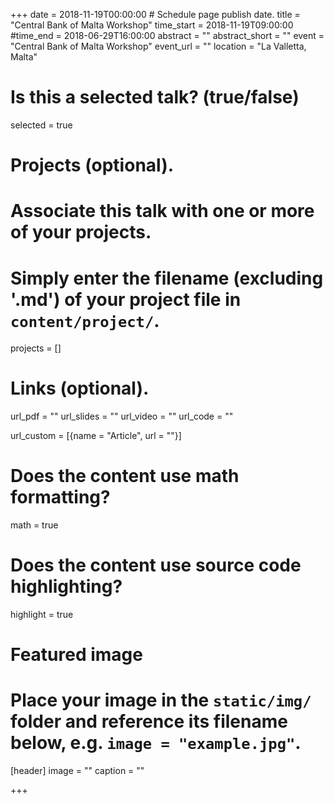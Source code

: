 +++
date = 2018-11-19T00:00:00  # Schedule page publish date.
title = "Central Bank of Malta Workshop"
time_start = 2018-11-19T09:00:00
#time_end = 2018-06-29T16:00:00
abstract = ""
abstract_short = ""
event = "Central Bank of Malta Workshop"
event_url = ""
location = "La Valletta, Malta"

# Is this a selected talk? (true/false)
selected = true

# Projects (optional).
#   Associate this talk with one or more of your projects.
#   Simply enter the filename (excluding '.md') of your project file in `content/project/`.
projects = []

# Links (optional).
url_pdf = ""
url_slides = ""
url_video = ""
url_code = ""

url_custom = [{name = "Article", url = ""}]

# Does the content use math formatting?
math = true

# Does the content use source code highlighting?
highlight = true

# Featured image
# Place your image in the `static/img/` folder and reference its filename below, e.g. `image = "example.jpg"`.
[header]
image = ""
caption = ""

+++